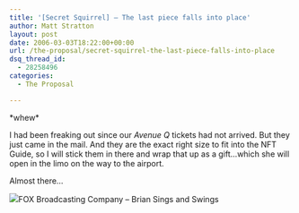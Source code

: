 ```yaml
---
title: '[Secret Squirrel] – The last piece falls into place'
author: Matt Stratton
layout: post
date: 2006-03-03T18:22:00+00:00
url: /the-proposal/secret-squirrel-the-last-piece-falls-into-place
dsq_thread_id:
  - 28258496
categories:
  - The Proposal

---
```

\*whew\*

I had been freaking out since our _Avenue Q_ tickets had not arrived. But they just came in the mail. And they are the exact right size to fit into the NFT Guide, so I will stick them in there and wrap that up as a gift&#8230;which she will open in the limo on the way to the airport.

Almost there&#8230;

<span class="xj_itms"><a href="https://www.itunes.com"><img src="https://ax.phobos.apple.com.edgesuite.net/images/iTunes.gif" border="0" /></a>FOX Broadcasting Company &#8211; Brian Sings and Swings</span>